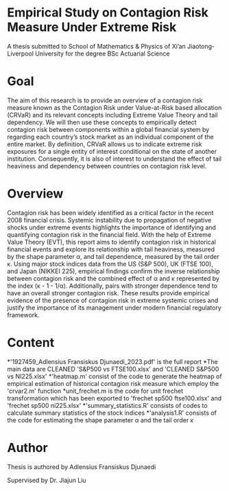 # Empirical Study on Contagion Risk Measure Under Extreme Risk
A thesis submitted to School of Mathematics & Physics of Xi’an Jiaotong-Liverpool University for the degree BSc Actuarial Science

# Goal
The aim of this research is to provide an overview of a contagion risk measure known as the
Contagion Risk under Value-at-Risk based allocation (CRVaR) and its relevant concepts including
Extreme Value Theory and tail dependency. We will then use these concepts to empirically
detect contagion risk between components within a global financial system by regarding each
country’s stock market as an individual component of the entire market. By definition, CRVaR
allows us to indicate extreme risk exposures for a single entity of interest conditional on the
state of another institution. Consequently, it is also of interest to understand the effect of tail
heaviness and dependency between countries on contagion risk level.

# Overview
Contagion risk has been widely identified as a critical factor in the recent 2008 financial crisis.
Systemic instability due to propagation of negative shocks under extreme events highlights the
importance of identifying and quantifying contagion risk in the financial field. With the help of
Extreme Value Theory (EVT), this report aims to identify contagion risk in historical financial
events and explore its relationship with tail heaviness, measured by the shape parameter α, and
tail dependence, measured by the tail order κ. Using major stock indices data from the US
(S&P 500), UK (FTSE 100), and Japan (NIKKEI 225), empirical findings confirm the inverse
relationship between contagion risk and the combined effect of α and κ represented by the index
(κ - 1 - 1/α). Additionally, pairs with stronger dependence tend to have an overall stronger
contagion risk. These results provide empirical evidence of the presence of contagion risk in
extreme systemic crises and justify the importance of its management under modern financial
regulatory framework.

# Content
*'1927459_Adlensius Fransiskus Djunaedi_2023.pdf' is the full report
*The main data are CLEANED 'S&P500 vs FTSE100.xlsx' and 'CLEANED S&P500 vs NI225.xlsx'
*'heatmap.m' consist of the code to generate the heatmap of empirical estimation of historical contagion risk measure which employ the 'crvar2.m' function
*unit_frechet.m is the code for unit frechet transformation which has been exported to 'frechet sp500 ftse100.xlsx' and 'frechet sp500 ni225.xlsx'
*'summary_statistics.R' consists of codes to calculate summary statistics of the stock indices
*'analysis1.R' consists of the code for estimating the shape parameter α and the tail order κ

# Author
Thesis is authored by Adlensius Fransiskus Djunaedi

Supervised by Dr. Jiajun Liu
